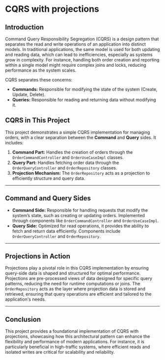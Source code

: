 # CQRS with projections

## Introduction

Command Query Responsibility Segregation (CQRS) is a design pattern that separates the read and write operations of an application into distinct models. In traditional applications, the same model is used for both updating and reading data, which can lead to inefficiencies, especially as systems grow in complexity. For instance, handling both order creation and reporting within a single model might require complex joins and locks, reducing performance as the system scales.

CQRS separates these concerns:

- **Commands:** Responsible for modifying the state of the system (Create, Update, Delete).
- **Queries:** Responsible for reading and returning data without modifying it.

## CQRS in This Project

This project demonstrates a simple CQRS implementation for managing orders, with a clear separation between the **Command** and **Query** sides. It includes:

1. **Command Part:** Handles the creation of orders through the `OrderCommandController` and `OrderUseCaseImpl` classes.
2. **Query Part:** Handles fetching order data through the `OrderQueryController` and `OrderRepository` classes.
3. **Projection Mechanism:** The `OrderRepository` acts as a projection to efficiently structure and query data.

---

## Command and Query Sides

- **Command Side:** Responsible for handling requests that modify the system’s state, such as creating or updating orders. Implemented through components like `OrderCommandController` and `OrderUseCaseImpl`.
- **Query Side:** Optimized for read operations, it provides the ability to fetch and return data efficiently. Components include `OrderQueryController` and `OrderRepository`.

---

## Projections in Action

Projections play a pivotal role in this CQRS implementation by ensuring query-side data is shaped and structured for optimal performance. Projections are pre-processed views of data designed for specific query patterns, reducing the need for runtime computations or joins. The `OrderRepository` acts as the layer where projection data is stored and retrieved, ensuring that query operations are efficient and tailored to the application's needs.

---

## Conclusion

This project provides a foundational implementation of CQRS with projections, showcasing how this architectural pattern can enhance the flexibility and performance of modern applications. For instance, it is particularly beneficial in high-traffic systems, where efficient reads and isolated writes are critical for scalability and reliability.
